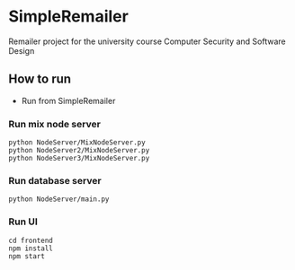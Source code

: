 # SimpleRemailer
Remailer project for the university course Computer Security and Software Design

## How to run
- Run from SimpleRemailer

### Run mix node server
`python NodeServer/MixNodeServer.py`  
`python NodeServer2/MixNodeServer.py`   
`python NodeServer3/MixNodeServer.py`

### Run database server
`python NodeServer/main.py`

### Run UI
`cd frontend`  
`npm install`  
``npm start``